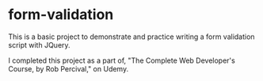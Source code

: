 # form-validation

This is a basic project to demonstrate and practice writing a form validation script with JQuery.

I completed this project as a part of, "The Complete Web Developer's Course, by Rob Percival," on Udemy.
